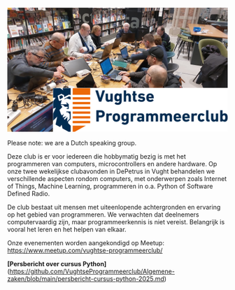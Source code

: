 ![Leden van de Vughtse Programmeerclub demonstreren een project](https://github.com/VughtseProgrammeerclub/.github/blob/main/vpc-met-logo.png)

Please note: we are a Dutch speaking group.

Deze club is er voor iedereen die hobbymatig bezig is met het programmeren van computers, microcontrollers en andere hardware. Op onze twee wekelijkse clubavonden in DePetrus in Vught behandelen we verschillende aspecten rondom computers, met onderwerpen zoals Internet of Things, Machine Learning, programmeren in o.a. Python of Software Defined Radio.

De club bestaat uit mensen met uiteenlopende achtergronden en ervaring op het gebied van programmeren. We verwachten dat deelnemers computervaardig zijn, maar programmeerkennis is niet vereist. Belangrijk is vooral het leren en het helpen van elkaar.

Onze evenementen worden aangekondigd op Meetup: https://www.meetup.com/vughtse-programmeerclub/

**[Persbericht over cursus Python]**(https://github.com/VughtseProgrammeerclub/Algemene-zaken/blob/main/persbericht-cursus-python-2025.md)
